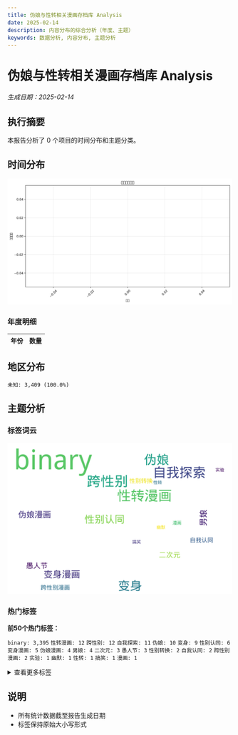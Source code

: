 ```yaml
---
title: 伪娘与性转相关漫画存档库 Analysis
date: 2025-02-14
description: 内容分布的综合分析（年度、主题）
keywords: 数据分析, 内容分布, 主题分析
---
```


# 伪娘与性转相关漫画存档库 Analysis
*生成日期：2025-02-14*

## 执行摘要
本报告分析了 0 个项目的时间分布和主题分类。

## 时间分布

![年度分布](伪娘与性转相关漫画存档库_analysis_year_distribution.png)

### 年度明细

| 年份 | 数量 |
|------|-------|

## 地区分布

  `未知: 3,409 (100.0%)`

## 主题分析

### 标签词云
![标签词云](伪娘与性转相关漫画存档库_analysis_wordcloud.png)

### 热门标签

**前50个热门标签：**

  `binary: 3,395`  `性转漫画: 12`  `跨性别: 12`  `自我探索: 11`  `伪娘: 10`  `变身: 9`  `性别认同: 6`  `变身漫画: 5`  `伪娘漫画: 4`  `男娘: 4`  `二次元: 3`  `愚人节: 3`  `性别转换: 2`  `自我认同: 2`  `跨性别漫画: 2`  `实验: 1`  `幽默: 1`  `性转: 1`  `搞笑: 1`  `漫画: 1`

<details>
<summary>查看更多标签</summary>



</details>

## 说明
- 所有统计数据截至报告生成日期
- 标签保持原始大小写形式
